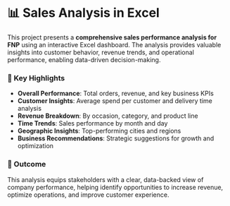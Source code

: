 
# 📊 Sales Analysis in Excel

This project presents a **comprehensive sales performance analysis for FNP** using an interactive Excel dashboard. The analysis provides valuable insights into customer behavior, revenue trends, and operational performance, enabling data-driven decision-making.

### 🔑 Key Highlights

* **Overall Performance**: Total orders, revenue, and key business KPIs
* **Customer Insights**: Average spend per customer and delivery time analysis
* **Revenue Breakdown**: By occasion, category, and product line
* **Time Trends**: Sales performance by month and day
* **Geographic Insights**: Top-performing cities and regions
* **Business Recommendations**: Strategic suggestions for growth and optimization

### 🎯 Outcome

This analysis equips stakeholders with a clear, data-backed view of company performance, helping identify opportunities to increase revenue, optimize operations, and improve customer experience.

